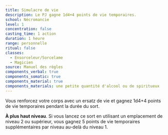 ```yaml
---
title: Simulacre de vie
description: Le PJ gagne 1d4+4 points de vie temporaires.
school: Nécromancie
level: 1
concentration: false
casting_time: 1 action
duration: 1 heure
range: personnelle
ritual: false
classes:
  - Ensorceleur/Sorcelame
  - Magicien
source: Manuel des règles
components_verbal: true
components_somatic: true
components_material: true
components_materials: une petite quantité d'alcool ou de spiritueux
---
```

Vous renforcez votre corps avec un ersatz de vie et gagnez 1d4+4 points de vie temporaires pendant la durée du sort.

**À plus haut niveau**. Si vous lancez ce sort en utilisant un emplacement de niveau 2 ou supérieur, vous gagnez 5 points de vie temporaires supplémentaires par niveau au-delà du niveau 1.
